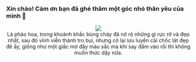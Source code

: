 ### Xin chào! Cảm ơn bạn đã ghé thăm một góc nhỏ thân yêu của mình 👋
  <div align="center">
     <img src="https://i.pinimg.com/564x/5c/79/0d/5c790d8a8aa912b7e511156ce3420924.jpg"/>
  </div>
  
  <div align="center">
    Là pháo hoa, trong khoảnh khắc bùng cháy đã nở rộ những gì rực rỡ và đẹp nhất, sau đó vĩnh viễn thành tro bụi, nhưng cô lại lưu luyến cái chốc lát đẹp đẽ ấy, giống như một giấc mơ đầy màu sắc mà khi say đắm vào rồi thì không muốn thức dậy nữa.
  </div>
